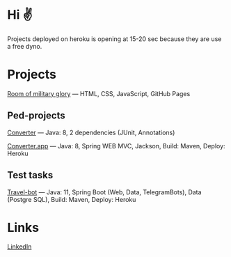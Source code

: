 # Hi ✌
Projects deployed on heroku is opening at 15-20 sec because they are use a free dyno.

# Projects
[Room of military glory] — HTML, CSS, JavaScript, GitHub Pages

[Room of military glory]:https://github.com/EgorKrivosheev/school13grodno.github.io

## Ped-projects
[Converter] — Java: 8, 2 dependencies (JUnit, Annotations)

[Converter.app] — Java: 8, Spring WEB MVC, Jackson, Build: Maven, Deploy: Heroku

[Converter]:https://github.com/EgorKrivosheev/converter
[Converter.app]:https://github.com/EgorKrivosheev/converter.app

## Test tasks
[Travel-bot] — Java: 11, Spring Boot (Web, Data, TelegramBots), Data (Postgre SQL), Build: Maven, Deploy: Heroku

[Travel-bot]:https://github.com/EgorKrivosheev/travel-bot

# Links
[LinkedIn]

[LinkedIn]:https://www.linkedin.com/in/egorkrivosheev/

